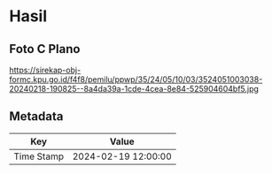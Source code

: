 # Hasil

## Foto C Plano

https://sirekap-obj-formc.kpu.go.id/f4f8/pemilu/ppwp/35/24/05/10/03/3524051003038-20240218-190825--8a4da39a-1cde-4cea-8e84-525904604bf5.jpg


## Metadata

| Key        | Value               |
| ---------- | ------------------- |
| Time Stamp | 2024-02-19 12:00:00 |



